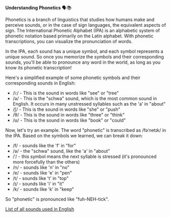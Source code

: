**Understanding Phonetics** 🗣️📚

Phonetics is a branch of linguistics that studies how humans make and perceive sounds, or in the case of sign languages, the equivalent aspects of sign. The International Phonetic Alphabet (IPA) is an alphabetic system of phonetic notation based primarily on the Latin alphabet. With phonetic transcriptions, you can visualize the pronunciation of words.

In the IPA, each sound has a unique symbol, and each symbol represents a unique sound. So once you memorize the symbols and their corresponding sounds, you'll be able to pronounce any word in the world, as long as you know its phonetic transcription!

Here's a simplified example of some phonetic symbols and their corresponding sounds in English:

- /i:/ - This is the sound in words like "see" or "tree"
- /ə/ - This is the "schwa" sound, which is the most common sound in English. It occurs in many unstressed syllables such as the 'a' in "about"
- /ʃ/ - This is the sound in words like "she" or "push"
- /θ/ - This is the sound in words like "three" or "think"
- /ʊ/ - This is the sound in words like "book" or "could"

Now, let's try an example. The word "phonetic" is transcribed as /fəˈnetɪk/ in the IPA. Based on the symbols we learned, we can break it down:

- /f/ - sounds like the 'f' in "for"
- /ə/ - the "schwa" sound, like the 'a' in "about"
- /ˈ/ - this symbol means the next syllable is stressed (it's pronounced more forcefully than the others)
- /n/ - sounds like 'n' in "no"
- /e/ - sounds like 'e' in "pen"
- /t/ - sounds like 't' in "top"
- /ɪ/ - sounds like 'i' in "it"
- /k/ - sounds like 'k' in "keep"

So "phonetic" is pronounced like "fuh-NEH-tick". 

[List of all sounds used in English](https://icspeech.com/phonetic-symbols.html)
